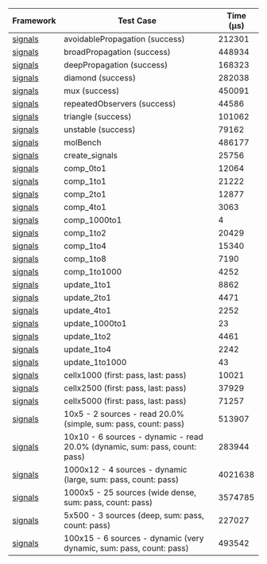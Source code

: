 | Framework | Test Case | Time (μs) |
| --- | --- | --- |
| [signals](https://github.com/rodydavis/signals.dart) | avoidablePropagation (success) | 212301 |
| [signals](https://github.com/rodydavis/signals.dart) | broadPropagation (success) | 448934 |
| [signals](https://github.com/rodydavis/signals.dart) | deepPropagation (success) | 168323 |
| [signals](https://github.com/rodydavis/signals.dart) | diamond (success) | 282038 |
| [signals](https://github.com/rodydavis/signals.dart) | mux (success) | 450091 |
| [signals](https://github.com/rodydavis/signals.dart) | repeatedObservers (success) | 44586 |
| [signals](https://github.com/rodydavis/signals.dart) | triangle (success) | 101062 |
| [signals](https://github.com/rodydavis/signals.dart) | unstable (success) | 79162 |
| [signals](https://github.com/rodydavis/signals.dart) | molBench | 486177 |
| [signals](https://github.com/rodydavis/signals.dart) | create_signals | 25756 |
| [signals](https://github.com/rodydavis/signals.dart) | comp_0to1 | 12064 |
| [signals](https://github.com/rodydavis/signals.dart) | comp_1to1 | 21222 |
| [signals](https://github.com/rodydavis/signals.dart) | comp_2to1 | 12877 |
| [signals](https://github.com/rodydavis/signals.dart) | comp_4to1 | 3063 |
| [signals](https://github.com/rodydavis/signals.dart) | comp_1000to1 | 4 |
| [signals](https://github.com/rodydavis/signals.dart) | comp_1to2 | 20429 |
| [signals](https://github.com/rodydavis/signals.dart) | comp_1to4 | 15340 |
| [signals](https://github.com/rodydavis/signals.dart) | comp_1to8 | 7190 |
| [signals](https://github.com/rodydavis/signals.dart) | comp_1to1000 | 4252 |
| [signals](https://github.com/rodydavis/signals.dart) | update_1to1 | 8862 |
| [signals](https://github.com/rodydavis/signals.dart) | update_2to1 | 4471 |
| [signals](https://github.com/rodydavis/signals.dart) | update_4to1 | 2252 |
| [signals](https://github.com/rodydavis/signals.dart) | update_1000to1 | 23 |
| [signals](https://github.com/rodydavis/signals.dart) | update_1to2 | 4461 |
| [signals](https://github.com/rodydavis/signals.dart) | update_1to4 | 2242 |
| [signals](https://github.com/rodydavis/signals.dart) | update_1to1000 | 43 |
| [signals](https://github.com/rodydavis/signals.dart) | cellx1000 (first: pass, last: pass) | 10021 |
| [signals](https://github.com/rodydavis/signals.dart) | cellx2500 (first: pass, last: pass) | 37929 |
| [signals](https://github.com/rodydavis/signals.dart) | cellx5000 (first: pass, last: pass) | 71257 |
| [signals](https://github.com/rodydavis/signals.dart) | 10x5 - 2 sources - read 20.0% (simple, sum: pass, count: pass) | 513907 |
| [signals](https://github.com/rodydavis/signals.dart) | 10x10 - 6 sources - dynamic - read 20.0% (dynamic, sum: pass, count: pass) | 283944 |
| [signals](https://github.com/rodydavis/signals.dart) | 1000x12 - 4 sources - dynamic (large, sum: pass, count: pass) | 4021638 |
| [signals](https://github.com/rodydavis/signals.dart) | 1000x5 - 25 sources (wide dense, sum: pass, count: pass) | 3574785 |
| [signals](https://github.com/rodydavis/signals.dart) | 5x500 - 3 sources (deep, sum: pass, count: pass) | 227027 |
| [signals](https://github.com/rodydavis/signals.dart) | 100x15 - 6 sources - dynamic (very dynamic, sum: pass, count: pass) | 493542 |

